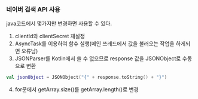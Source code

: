 ### 네이버 검색 API 사용
java코드에서 몇가지만 변경하면 사용할 수 있다.
1. clientId와 clientSecret 재설정
2. AsyncTask를 이용하여 함수 실행(메인 쓰레드에서 값을 불러오는 작업을 하게되면 오류남)
3. JSONParser를 Kotlin에서 쓸 수 없으므로 response 값을 JSONObject로 수동으로 변환
```kotlin
val jsonObject = JSONObject("{" + response.toString() + "}")
```
4. for문에서 getArray.size()를 getArray.length()로 변경
